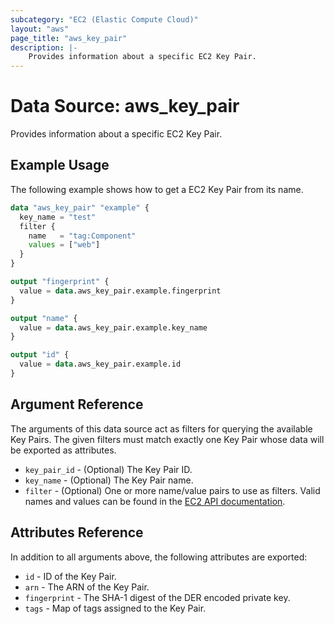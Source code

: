```yaml
---
subcategory: "EC2 (Elastic Compute Cloud)"
layout: "aws"
page_title: "aws_key_pair"
description: |-
    Provides information about a specific EC2 Key Pair.
---
```


# Data Source: aws_key_pair

Provides information about a specific EC2 Key Pair.

## Example Usage

The following example shows how to get a EC2 Key Pair from its name.

```terraform
data "aws_key_pair" "example" {
  key_name = "test"
  filter {
    name   = "tag:Component"
    values = ["web"]
  }
}

output "fingerprint" {
  value = data.aws_key_pair.example.fingerprint
}

output "name" {
  value = data.aws_key_pair.example.key_name
}

output "id" {
  value = data.aws_key_pair.example.id
}
```

## Argument Reference

The arguments of this data source act as filters for querying the available
Key Pairs. The given filters must match exactly one Key Pair
whose data will be exported as attributes.

* `key_pair_id` - (Optional) The Key Pair ID.
* `key_name` - (Optional) The Key Pair name.
* `filter` -  (Optional) One or more name/value pairs to use as filters.
  Valid names and values can be found in the [EC2 API documentation][describe-key-pairs].

[describe-key-pairs]: https://docs.cloud.croc.ru/en/api/ec2/key_pairs/DescribeKeyPairs.html

## Attributes Reference

In addition to all arguments above, the following attributes are exported:

* `id` - ID of the Key Pair.
* `arn` - The ARN of the Key Pair.
* `fingerprint` - The SHA-1 digest of the DER encoded private key.
* `tags` - Map of tags assigned to the Key Pair.

